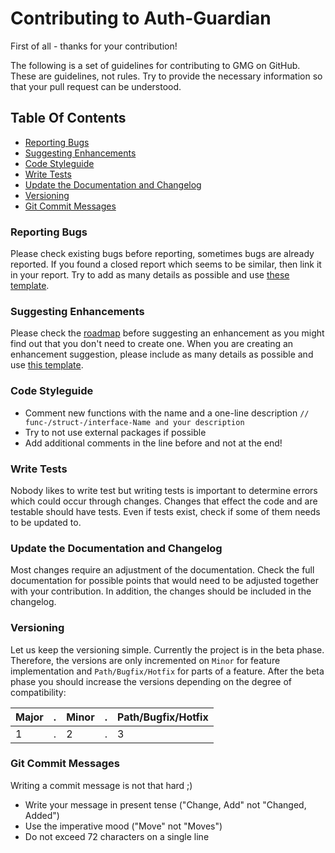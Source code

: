 # Contributing to Auth-Guardian
First of all - thanks for your contribution!

The following is a set of guidelines for contributing to GMG on GitHub.
These are guidelines, not rules. 
Try to provide the necessary information so that your pull request can be understood.

## Table Of Contents
* [Reporting Bugs](#reporting-bugs)
* [Suggesting Enhancements](#suggesting-enhancements) 
* [Code Styleguide](#code-styleguide)
* [Write Tests](#write-tests)
* [Update the Documentation and Changelog](#update-the-documentation-and-changelog)
* [Versioning](#versioning)
* [Git Commit Messages](#git-commit-message)

### Reporting Bugs
Please check existing bugs before reporting, sometimes bugs are already reported. 
If you found a closed report which seems to be similar, then link it in your report. Try to add as many details as possible and use [these template](templates/bug_report.md).

### Suggesting Enhancements
Please check the [roadmap](../README.md#roadmap) before suggesting an enhancement as you might find out that you don't need to create one.
When you are creating an enhancement suggestion, please include as many details as possible and use [this template](/.github/ISSUE_TEMPLATE/feature_request.md).

### Code Styleguide
- Comment new functions with the name and a one-line description `// func-/struct-/interface-Name and your description`
- Try to not use external packages if possible 
- Add additional comments in the line before and not at the end!

### Write Tests
Nobody likes to write test but writing tests is important to determine errors which could occur through changes.
Changes that effect the code and are testable should have tests.
Even if tests exist, check if some of them needs to be updated to.

### Update the Documentation and Changelog
Most changes require an adjustment of the documentation. 
Check the full documentation for possible points that would need to be adjusted together with your contribution.
In addition, the changes should be included in the changelog.

### Versioning
Let us keep the versioning simple. 
Currently the project is in the beta phase. 
Therefore, the versions are only incremented on `Minor` for feature implementation and `Path/Bugfix/Hotfix` for parts of a feature.
After the beta phase you should increase the versions depending on the degree of compatibility:

| Major |.| Minor |.| Path/Bugfix/Hotfix |
|-------|-|-------|-|--------------------|
| 1     |.| 2     |.| 3                  |

### Git Commit Messages
Writing a commit message is not that hard ;)
- Write your message in present tense ("Change, Add" not "Changed, Added")
- Use the imperative mood ("Move" not "Moves")
- Do not exceed 72 characters on a single line

